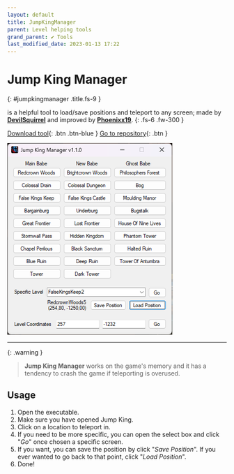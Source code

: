 ```yaml
---
layout: default
title: JumpKingManager
parent: Level helping tools
grand_parent: ✔ Tools
last_modified_date: 2023-01-13 17:22
---
```


# Jump King Manager
{: #jumpkingmanager .title.fs-9 }

is a helpful tool to load/save positions and teleport to any screen; made by [**DevilSquirrel**](https://github.com/ShootMe) and improved by [**Phoenixx19**](https://github.com/Phoenixx19).
{: .fs-6 .fw-300 }
<!-- more -->

[Download tool](https://github.com/ShootMe/LiveSplit.JumpKing/releases/latest){: .btn .btn-blue }
[Go to repository](https://github.com/ShootMe/LiveSplit.JumpKing/tree/master/JumpKingManager){: .btn }

![Preview](/images/JumpKingManager.png)

---

{: .warning }
> **Jump King Manager** works on the game's memory and it has a tendency to crash the game if teleporting is overused.

## Usage

1. Open the executable.
2. Make sure you have opened Jump King.
3. Click on a location to teleport in.
4. If you need to be more specific, you can open the select box and click "*Go*" once chosen a specific screen.
5. If you want, you can save the position by click "*Save Position*". If you ever wanted to go back to that point, click "*Load Position*".
6. Done!